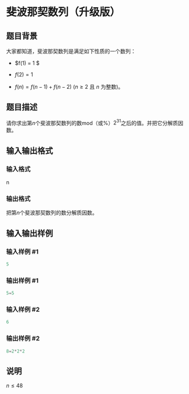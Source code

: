 # 斐波那契数列（升级版）

## 题目背景

大家都知道，斐波那契数列是满足如下性质的一个数列：

- $f(1) = 1 $

- $f(2) = 1$

- $f(n) = f(n-1) + f(n-2)$ ($n ≥ 2$ 且 $n$ 为整数)。

## 题目描述

请你求出第$n$个斐波那契数列的数mod（或%）$2^{31}$之后的值。并把它分解质因数。

## 输入输出格式

### 输入格式

n

### 输出格式

把第$n$个斐波那契数列的数分解质因数。

## 输入输出样例

### 输入样例 #1

```cpp
5
```


### 输出样例 #1

```cpp
5=5
```


### 输入样例 #2

```cpp
6
```


### 输出样例 #2

```cpp
8=2*2*2
```


## 说明

$n \le 48$


